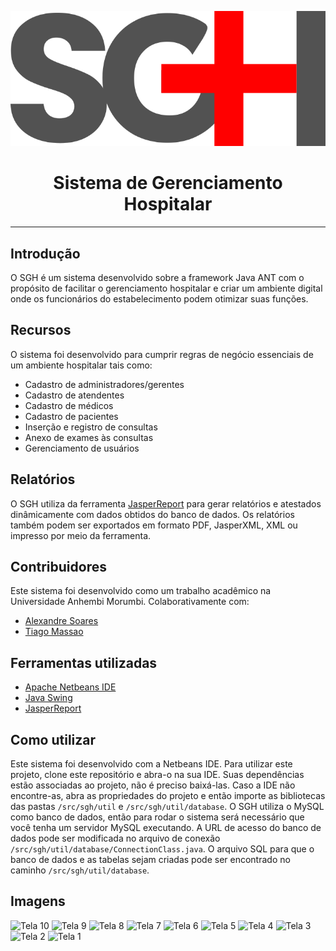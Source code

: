 <p align="center">  
  <img width="550" src="https://raw.githubusercontent.com/niccampanelli/SGH/main/src/sgh/util/icons/sgh_logo.png"/>
</p>
<h1 align="center">Sistema de Gerenciamento Hospitalar</h1>
<hr>
<h2>Introdução</h2>
<p>O SGH é um sistema desenvolvido sobre a framework Java ANT com o propósito de facilitar o gerenciamento hospitalar e criar um ambiente digital onde os funcionários do estabelecimento podem otimizar suas funções.</p>
<h2>Recursos</h2>
<p>O sistema foi desenvolvido para cumprir regras de negócio essenciais de um ambiente hospitalar tais como:</p>

- Cadastro de administradores/gerentes
- Cadastro de atendentes
- Cadastro de médicos
- Cadastro de pacientes
- Inserção e registro de consultas
- Anexo de exames às consultas
- Gerenciamento de usuários

<h2>Relatórios</h2>

O SGH utiliza da ferramenta [JasperReport](https://community.jaspersoft.com/) para gerar relatórios e atestados dinâmicamente com dados obtidos do banco de dados. Os relatórios também podem ser exportados em formato PDF, JasperXML, XML ou impresso por meio da ferramenta.

<h2>Contribuidores</h2>

Este sistema foi desenvolvido como um trabalho acadêmico na Universidade Anhembi Morumbi. Colaborativamente com:

- [Alexandre Soares](https://github.com/alexandrests)
- [Tiago Massao](https://github.com/Tmassao)

<h2>Ferramentas utilizadas</h2>

- [Apache Netbeans IDE](https://github.com/apache/netbeans)
- [Java Swing](https://docs.oracle.com/javase/6/docs/technotes/guides/swing/)
- [JasperReport](https://community.jaspersoft.com/)

<h2>Como utilizar</h2>

Este sistema foi desenvolvido com a Netbeans IDE. Para utilizar este projeto, clone este repositório e abra-o na sua IDE. Suas dependências estão associadas ao projeto, não é preciso baixá-las. Caso a IDE não encontre-as, abra as propriedades do projeto e então importe as bibliotecas das pastas `/src/sgh/util` e `/src/sgh/util/database`.
O SGH utiliza o MySQL como banco de dados, então para rodar o sistema será necessário que você tenha um servidor MySQL executando. A URL de acesso do banco de dados pode ser modificada no arquivo de conexão `/src/sgh/util/database/ConnectionClass.java`.
O arquivo SQL para que o banco de dados e as tabelas sejam criadas pode ser encontrado no caminho `/src/sgh/util/database`.

<h2>Imagens</h2>

![Tela 10](https://user-images.githubusercontent.com/56810073/173169246-35184d70-ab56-4069-86ba-e0297bb33d6f.png)
![Tela 9](https://user-images.githubusercontent.com/56810073/173169245-669dcac4-70a4-4b57-88e1-33a4ce57a2a7.png)
![Tela 8](https://user-images.githubusercontent.com/56810073/173169240-ec7792da-7c79-48c2-b2aa-120a6a2b96de.png)
![Tela 7](https://user-images.githubusercontent.com/56810073/173169236-dfd8a9e7-84b5-4539-8ed1-c7e8408b57ff.png)
![Tela 6](https://user-images.githubusercontent.com/56810073/173169234-6f5d223d-f814-4e8f-889d-59539c3d4069.png)
![Tela 5](https://user-images.githubusercontent.com/56810073/173169229-a79b488b-a74b-4f1b-bf3f-be31b5e1b709.png)
![Tela 4](https://user-images.githubusercontent.com/56810073/173169226-cb5f08a0-3796-4527-a6ee-184ed115cfe7.png)
![Tela 3](https://user-images.githubusercontent.com/56810073/173169221-21d441d7-defb-442a-94ff-92d2a7496883.png)
![Tela 2](https://user-images.githubusercontent.com/56810073/173169215-113f50de-e0b3-4b76-b04f-def35a58b7f4.png)
![Tela 1](https://user-images.githubusercontent.com/56810073/173169206-a80eba5e-ca05-4dc4-9b5f-f416688fb2f9.png)


